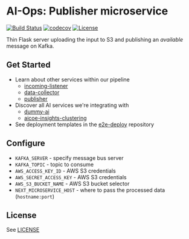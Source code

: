 # AI-Ops: Publisher microservice

[![Build Status](https://travis-ci.org/ManageIQ/aiops-publisher.svg?branch=master)](https://travis-ci.org/ManageIQ/aiops-publisher)
[![codecov](https://codecov.io/gh/ManageIQ/aiops-publisher/branch/master/graph/badge.svg)](https://codecov.io/gh/ManageIQ/aiops-publisher)
[![License](https://img.shields.io/badge/license-APACHE2-blue.svg)](https://www.apache.org/licenses/LICENSE-2.0.html)

Thin Flask server uploading the input to S3 and publishing an *available* message on Kafka.

## Get Started

* Learn about other services within our pipeline
  - [incoming-listener](https://github.com/ManageIQ/aiops-incoming-listener)
  - [data-collector](https://github.com/ManageIQ/aiops-data-collector)
  - [publisher](https://github.com/ManageIQ/aiops-publisher)
* Discover all AI services we're integrating with
  - [dummy-ai](https://github.com/ManageIQ/aiops-dummy-ai-service)
  - [aicoe-insights-clustering](https://github.com/RedHatInsights/aicoe-insights-clustering)
* See deployment templates in the [e2e-deploy](https://github.com/RedHatInsights/e2e-deploy) repository

## Configure

* `KAFKA_SERVER` - specify message bus server
* `KAFKA_TOPIC` - topic to consume
* `AWS_ACCESS_KEY_ID` - AWS S3 credentials
* `AWS_SECRET_ACCESS_KEY` - AWS S3 credentials
* `AWS_S3_BUCKET_NAME` - AWS S3 bucket selector
* `NEXT_MICROSERVICE_HOST` - where to pass the processed data (`hostname:port`)

## License

See [LICENSE](LICENSE)

